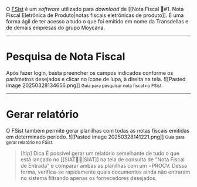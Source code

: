 O [FSist](https://www.fsist.com.br/) é um _software_ utilizado para _download_ de [[Nota Fiscal 📃#1. Nota Fiscal Eletrônica de Produto|notas fiscais eletrônicas de produto]]. É uma forma ágil de ter acesso a tudo o que foi emitido em nome da Transdellas e de demais empresas do grupo Moycana.

---
# Pesquisa de Nota Fiscal
Após fazer login, basta preencher os campos indicados conforme os parâmetros desejados e clicar no ícone de lupa, à direita na tela.
![[Pasted image 20250328134656.png]]
<span style="font-size: smaller">Guia para pesquisar nota fiscal no FSist.</span>

---
# Gerar relatório
O FSist também permite gerar planilhas com todas as notas fiscais emitidas em determinado período.
![[Pasted image 20250328141221.png]]
<span style="font-size: smaller">Guia para gerar relatório no FSist.</span>

> [!tip] Dica
> É possível gerar um relatório semelhante de tudo o que está lançado no [[SIAT🚚🌐|SIAT]] na tela de consulta de "Nota Fiscal de Entrada" e comparar ambas as planilhas com um =PROCV.
> Dessa forma, verifica-se rapidamente quais documentos ainda não entraram no sistema filtrando apenas os fornecedores desejados.

